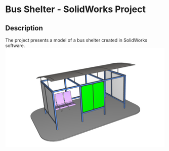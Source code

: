 # Bus Shelter - SolidWorks Project

## Description
The project presents a model of a bus shelter created in SolidWorks software. 
![Bus Shelter](busstop.png)

